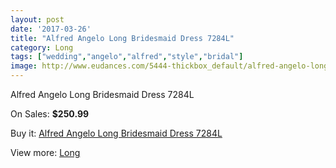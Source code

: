```yaml
---
layout: post
date: '2017-03-26'
title: "Alfred Angelo Long Bridesmaid Dress 7284L"
category: Long
tags: ["wedding","angelo","alfred","style","bridal"]
image: http://www.eudances.com/5444-thickbox_default/alfred-angelo-long-bridesmaid-dress-7284l.jpg
---
```

Alfred Angelo Long Bridesmaid Dress 7284L

On Sales: **$250.99**
<a href="https://www.eudances.com/en/long/1862-alfred-angelo-long-bridesmaid-dress-7284l.html"><amp-img layout="responsive" width="600" height="600" src="//www.eudances.com/5444-thickbox_default/alfred-angelo-long-bridesmaid-dress-7284l.jpg" alt="Alfred Angelo Long Bridesmaid Dress 7284L 0" /></a>
<a href="https://www.eudances.com/en/long/1862-alfred-angelo-long-bridesmaid-dress-7284l.html"><amp-img layout="responsive" width="600" height="600" src="//www.eudances.com/5445-thickbox_default/alfred-angelo-long-bridesmaid-dress-7284l.jpg" alt="Alfred Angelo Long Bridesmaid Dress 7284L 1" /></a>

Buy it: [Alfred Angelo Long Bridesmaid Dress 7284L](https://www.eudances.com/en/long/1862-alfred-angelo-long-bridesmaid-dress-7284l.html "Alfred Angelo Long Bridesmaid Dress 7284L")

View more: [Long](https://www.eudances.com/en/21-long "Long")
